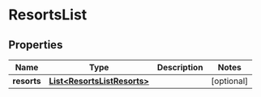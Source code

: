 # ResortsList

## Properties
Name | Type | Description | Notes
------------ | ------------- | ------------- | -------------
**resorts** | [**List&lt;ResortsListResorts&gt;**](ResortsListResorts.md) |  |  [optional]
